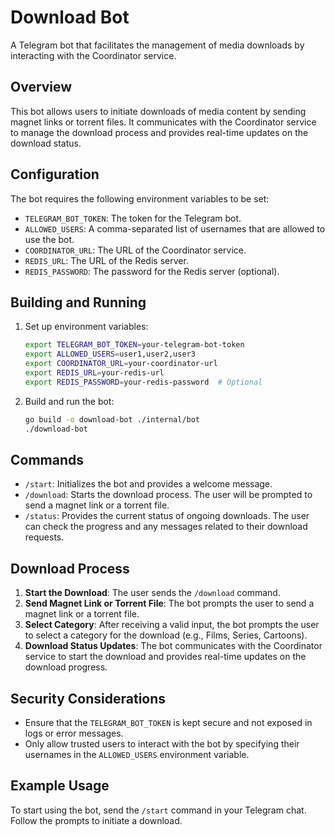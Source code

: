 # Download Bot

A Telegram bot that facilitates the management of media downloads by interacting with the Coordinator service.

## Overview

This bot allows users to initiate downloads of media content by sending magnet links or torrent files. It communicates with the Coordinator service to manage the download process and provides real-time updates on the download status.

## Configuration

The bot requires the following environment variables to be set:

- `TELEGRAM_BOT_TOKEN`: The token for the Telegram bot.
- `ALLOWED_USERS`: A comma-separated list of usernames that are allowed to use the bot.
- `COORDINATOR_URL`: The URL of the Coordinator service.
- `REDIS_URL`: The URL of the Redis server.
- `REDIS_PASSWORD`: The password for the Redis server (optional).


## Building and Running

1. Set up environment variables:
   ```bash
   export TELEGRAM_BOT_TOKEN=your-telegram-bot-token
   export ALLOWED_USERS=user1,user2,user3
   export COORDINATOR_URL=your-coordinator-url
   export REDIS_URL=your-redis-url
   export REDIS_PASSWORD=your-redis-password  # Optional
   ```

2. Build and run the bot:
   ```bash
   go build -o download-bot ./internal/bot
   ./download-bot
   ```

## Commands

- `/start`: Initializes the bot and provides a welcome message.
- `/download`: Starts the download process. The user will be prompted to send a magnet link or a torrent file.
- `/status`: Provides the current status of ongoing downloads. The user can check the progress and any messages related to their download requests.


## Download Process

1. **Start the Download**: The user sends the `/download` command.
2. **Send Magnet Link or Torrent File**: The bot prompts the user to send a magnet link or a torrent file.
3. **Select Category**: After receiving a valid input, the bot prompts the user to select a category for the download (e.g., Films, Series, Cartoons).
4. **Download Status Updates**: The bot communicates with the Coordinator service to start the download and provides real-time updates on the download progress.

## Security Considerations

- Ensure that the `TELEGRAM_BOT_TOKEN` is kept secure and not exposed in logs or error messages.
- Only allow trusted users to interact with the bot by specifying their usernames in the `ALLOWED_USERS` environment variable.

## Example Usage

To start using the bot, send the `/start` command in your Telegram chat. Follow the prompts to initiate a download.
